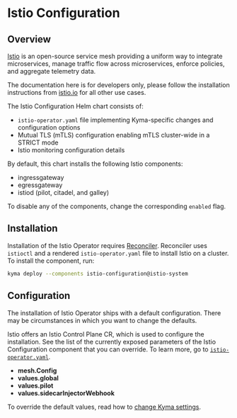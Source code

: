 # Istio Configuration

## Overview

[Istio](https://istio.io/) is an open-source service mesh providing a uniform way to integrate microservices, manage traffic flow across microservices, enforce policies, and aggregate telemetry data.

The documentation here is for developers only, please follow the installation instructions from [istio.io](https://istio.io/docs/setup/install/istioctl/) for all other use cases.

The Istio Configuration Helm chart consists of:

- `istio-operator.yaml` file implementing Kyma-specific changes and configuration options
- Mutual TLS (mTLS) configuration enabling mTLS cluster-wide in a STRICT mode
- Istio monitoring configuration details

By default, this chart installs the following Istio components:

- ingressgateway
- egressgateway
- istiod (pilot, citadel, and galley)

To disable any of the components, change the corresponding `enabled` flag.

## Installation

Installation of the Istio Operator requires [Reconciler](https://github.com/kyma-incubator/reconciler/tree/main/pkg/reconciler/instances/istio). Reconciler uses `istioctl` and a rendered `istio-operator.yaml` file to install Istio on a cluster. To install the component, run:

```bash
kyma deploy --components istio-configuration@istio-system
```

## Configuration

The installation of Istio Operator ships with a default configuration. There may be circumstances in which you want to change the defaults.

Istio offers an Istio Control Plane CR, which is used to configure the installation. See the list of the currently exposed parameters of the Istio Configuration component that you can override. To learn more, go to [`istio-operator.yaml`](https://github.com/kyma-project/kyma/blob/main/resources/istio-configuration/templates/istio-operator.yaml).

- **mesh.Config**
- **values.global**
- **values.pilot**
- **values.sidecarInjectorWebhook**

To override the default values, read how to [change Kyma settings](../../docs/04-operation-guides/operations/03-change-kyma-config-values.md).
